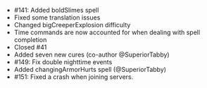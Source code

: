 - #141: Added boldSlimes spell
- Fixed some translation issues
- Changed bigCreeperExplosion difficulty
- Time commands are now accounted for when dealing with spell completion
- Closed #41
- Added seven new cures (co-author @SuperiorTabby)
- #149: Fix double nighttime events
- Added changingArmorHurts spell (@SuperiorTabby)
- #151: Fixed a crash when joining servers.